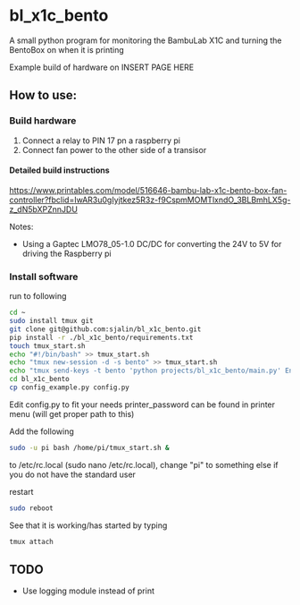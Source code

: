 # bl_x1c_bento
A small python program for monitoring the BambuLab X1C and turning the BentoBox on when it is printing

Example build of hardware on INSERT PAGE HERE

## How to use:
### Build hardware
   1. Connect a relay to PIN 17 pn a raspberry pi
   2. Connect fan power to the other side of a transisor

#### Detailed build instructions
https://www.printables.com/model/516646-bambu-lab-x1c-bento-box-fan-controller?fbclid=IwAR3u0gIyjtkez5R3z-f9CspmMOMTlxndO_3BLBmhLX5g-z_dN5bXPZnnJDU

Notes: 
* Using a Gaptec LMO78_05-1.0 DC/DC for converting the 24V to 5V for driving the Raspberry pi

### Install software
run to following
```bash
cd ~
sudo install tmux git
git clone git@github.com:sjalin/bl_x1c_bento.git
pip install -r ./bl_x1c_bento/requirements.txt
touch tmux_start.sh
echo "#!/bin/bash" >> tmux_start.sh
echo "tmux new-session -d -s bento" >> tmux_start.sh
echo "tmux send-keys -t bento 'python projects/bl_x1c_bento/main.py' Enter" >> tmux_start.sh
cd bl_x1c_bento
cp config_example.py config.py
```
Edit config.py to fit your needs
printer_password can be found in printer menu (will get proper path to this)


Add the following
```bash
sudo -u pi bash /home/pi/tmux_start.sh &
```
to /etc/rc.local (sudo nano /etc/rc.local), change "pi" to something else if you do not have the standard user

restart
```bash
sudo reboot
```

See that it is working/has started by typing 
```bash
tmux attach
```


## TODO
* Use logging module instead of print
